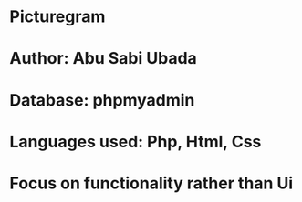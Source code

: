 # Picturegram

# Author: Abu Sabi Ubada

# Database: phpmyadmin

# Languages used: Php, Html, Css

# Focus on functionality rather than Ui
